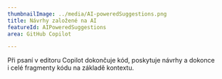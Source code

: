 ```yaml
---
thumbnailImage: ../media/AI-poweredSuggestions.png
title: Návrhy založené na AI
featureId: AIPoweredSuggestions
area: GitHub Copilot

---
```



Při psaní v editoru Copilot dokončuje kód, poskytuje návrhy a dokonce i celé fragmenty kódu na základě kontextu.

